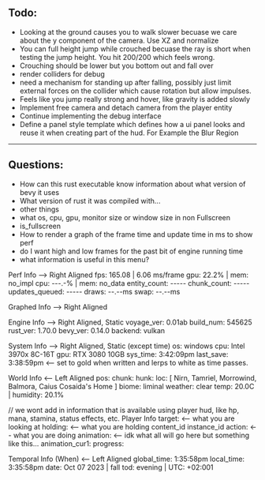 

## Todo: 

- Looking at the ground causes you to walk slower becuase we care about the y component of the camera. Use XZ and normalize
- You can full height jump while crouched becuase the ray is short when testing the jump height. You hit 200/200 which feels wrong.
- Crouching should be lower but you bottom out and fall over
- render colliders for debug
- need a mechanism for standing up after falling, possibly just limit external forces on the collider which cause rotation but allow impulses.
- Feels like you jump really strong and hover, like gravity is added slowly
- Implement free camera and detach camera from the player entity
- Continue implementing the debug interface
- Define a panel style template which defines how a ui panel looks and reuse it when creating part of the hud. For Example the Blur Region

--- 
## Questions: 
- How can this rust executable know information about what version of bevy it uses
- What version of rust it was compiled with...
- other things
- what os, cpu, gpu, monitor size or window size in non Fullscreen
- is_fullscreen
- How to render a graph of the frame time and update time in ms to show perf
- do I want high and low frames for the past bit of engine running time
- what information is useful in this menu?

Perf Info --> Right Aligned
fps: 165.08 | 6.06 ms/frame
gpu:  22.2% | mem: no_impl
cpu: ---.-% | mem: no_data
entity_count:   -----
chunk_count:    ----- 
updates_queued: -----
draws:  --.--ms
swap:   --.--ms


Graphed Info --> Right Aligned

Engine Info --> Right Aligned, Static
voyage_ver: 0.01ab
build_num:  545625
rust_ver: 1.70.0
bevy_ver: 0.14.0
backend: vulkan

System Info --> Right Aligned, Static (except time)
os: windows
cpu: Intel 3970x 8C-16T
gpu: RTX 3080 10GB
sys_time:  3:42:09pm
last_save: 3:38:59pm <-- set to gold when written and lerps to white as time passes.



World Info <-- Left Aligned
pos:
chunk:
hunk:
loc: [
    Nirn, 
    Tamriel, 
    Morrowind, 
    Balmora, 
    Caius Cosaida's Home
]
biome: liminal
weather: clear
temp: 20.0C | humidity: 20.1%

// we wont add in information that is available using player hud, like hp, mana, stamina, status effects, etc.
Player Info
target:                     <-- what you are looking at
holding:                    <-- what you are holding
    content_id
    instance_id
action:                     <-- what you are doing
animation:                  <-- idk what all will go here but something like this...
    animation_cur1:
    progress:
 
Temporal Info (When) <-- Left Aligned
global_time: 1:35:58pm
local_time:  3:35:58pm
date: Oct 07 2023 | fall
tod: evening | UTC: +02:001




